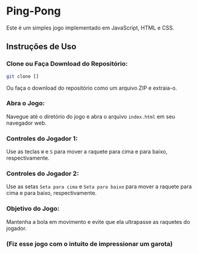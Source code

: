 # Ping-Pong

Este é um simples jogo implementado em JavaScript, HTML e CSS.

## Instruções de Uso

### Clone ou Faça Download do Repositório:

```bash
git clone []
```

Ou faça o download do repositório como um arquivo ZIP e extraia-o.

### Abra o Jogo:

Navegue até o diretório do jogo e abra o arquivo `index.html` em seu navegador web.

### Controles do Jogador 1:

Use as teclas `W` e `S` para mover a raquete para cima e para baixo, respectivamente.

### Controles do Jogador 2:

Use as setas `Seta para cima` e `Seta para baixo` para mover a raquete para cima e para baixo, respectivamente.

### Objetivo do Jogo:

Mantenha a bola em movimento e evite que ela ultrapasse as raquetes do jogador.

### (Fiz esse jogo com o intuito de impressionar um garota)
